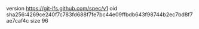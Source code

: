 version https://git-lfs.github.com/spec/v1
oid sha256:4269ce240f7c783fd688f7fe7bc44e09ffbdb643f98744b2ec7bd8f7ae7caf4c
size 96
